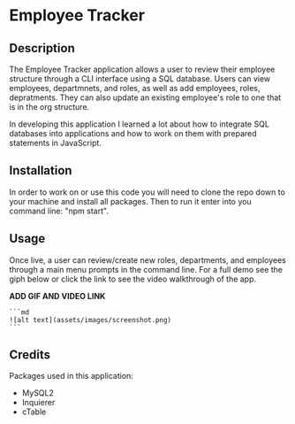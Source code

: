 # Employee Tracker

## Description

The Employee Tracker application allows a user to review their employee structure through a CLI interface using a SQL database. Users can view employees, departmnets, and roles, as well as add employees, roles, depratments. They can also update an existing employee's role to one that is in the org structure. 

In developing this application I learned a lot about how to integrate SQL databases into applications and how to work on them with prepared statements in JavaScript.

## Installation

In order to work on or use this code you will need to clone the repo down to your machine and install all packages. Then to run it enter into you command line: "npm start". 

## Usage

Once live, a user can review/create new roles, departments, and employees through a main menu prompts in the command line. For a full demo see the giph below or click the link to see the video walkthrough of the app. 

**ADD GIF AND VIDEO LINK** 


    ```md
    ![alt text](assets/images/screenshot.png)
    ```

## Credits

Packages used in this application: 
- MySQL2 
- Inquierer
- cTable

